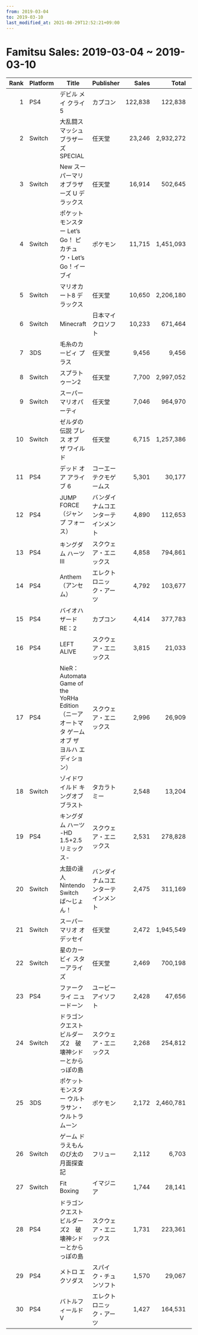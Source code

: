 ```yaml
---
from: 2019-03-04
to: 2019-03-10
last_modified_at: 2021-08-29T12:52:21+09:00
---
```

# Famitsu Sales: 2019-03-04 ~ 2019-03-10
| Rank | Platform | Title | Publisher | Sales | Total | Rate | New |
| -: | -- | -- | -- | -: | -: | -: | -- |
| 1 | PS4 | デビル メイ クライ 5 | カプコン | 122,838 | 122,838 | 40% | **New** |
| 2 | Switch | 大乱闘スマッシュブラザーズ SPECIAL | 任天堂 | 23,246 | 2,932,272 | 20% |  |
| 3 | Switch | New スーパーマリオブラザーズ U デラックス | 任天堂 | 16,914 | 502,645 | 20% |  |
| 4 | Switch | ポケットモンスター Let’s Go！ ピカチュウ・Let’s Go！イーブイ | ポケモン | 11,715 | 1,451,093 | 20% |  |
| 5 | Switch | マリオカート8 デラックス | 任天堂 | 10,650 | 2,206,180 | 20% |  |
| 6 | Switch | Minecraft | 日本マイクロソフト | 10,233 | 671,464 | 20% |  |
| 7 | 3DS | 毛糸のカービィ プラス | 任天堂 | 9,456 | 9,456 | 80% | **New** |
| 8 | Switch | スプラトゥーン2 | 任天堂 | 7,700 | 2,997,052 | 20% |  |
| 9 | Switch | スーパー マリオパーティ | 任天堂 | 7,046 | 964,970 | 20% |  |
| 10 | Switch | ゼルダの伝説 ブレス オブ ザ ワイルド | 任天堂 | 6,715 | 1,257,386 | 20% |  |
| 11 | PS4 | デッド オア アライブ 6 | コーエーテクモゲームス | 5,301 | 30,177 | 40% |  |
| 12 | PS4 | JUMP FORCE（ジャンプ フォース） | バンダイナムコエンターテインメント | 4,890 | 112,653 | 20% |  |
| 13 | PS4 | キングダム ハーツIII | スクウェア・エニックス | 4,858 | 794,861 | 20% |  |
| 14 | PS4 | Anthem（アンセム） | エレクトロニック・アーツ | 4,792 | 103,677 | 20% |  |
| 15 | PS4 | バイオハザード RE：2 | カプコン | 4,414 | 377,783 | 20% |  |
| 16 | PS4 | LEFT ALIVE | スクウェア・エニックス | 3,815 | 21,033 | 60% |  |
| 17 | PS4 | NieR：Automata Game of the YoRHa Edition（ニーア オートマタ ゲーム オブ ザ ヨルハ エディション） | スクウェア・エニックス | 2,996 | 26,909 | 40% |  |
| 18 | Switch | ゾイドワイルド キングオブブラスト | タカラトミー | 2,548 | 13,204 | 60% |  |
| 19 | PS4 | キングダム ハーツ -HD 1.5+2.5 リミックス- | スクウェア・エニックス | 2,531 | 278,828 | 20% |  |
| 20 | Switch | 太鼓の達人 Nintendo Switchば〜じょん！ | バンダイナムコエンターテインメント | 2,475 | 311,169 | 20% |  |
| 21 | Switch | スーパーマリオ オデッセイ | 任天堂 | 2,472 | 1,945,549 | 20% |  |
| 22 | Switch | 星のカービィ スターアライズ | 任天堂 | 2,469 | 700,198 | 20% |  |
| 23 | PS4 | ファークライ ニュードーン | ユービーアイソフト | 2,428 | 47,656 | 40% |  |
| 24 | Switch | ドラゴンクエストビルダーズ2　破壊神シドーとからっぽの島 | スクウェア・エニックス | 2,268 | 254,812 | 20% |  |
| 25 | 3DS | ポケットモンスター ウルトラサン・ウルトラムーン | ポケモン | 2,172 | 2,460,781 | 20% |  |
| 26 | Switch | ゲーム ドラえもん のび太の月面探査記 | フリュー | 2,112 | 6,703 | 80% |  |
| 27 | Switch | Fit Boxing | イマジニア | 1,744 | 28,141 | 40% |  |
| 28 | PS4 | ドラゴンクエストビルダーズ2　破壊神シドーとからっぽの島 | スクウェア・エニックス | 1,731 | 223,361 | 20% |  |
| 29 | PS4 | メトロ エクソダス | スパイク・チュンソフト | 1,570 | 29,067 | 40% |  |
| 30 | PS4 | バトルフィールドV | エレクトロニック・アーツ | 1,427 | 164,531 | 40% |  |
